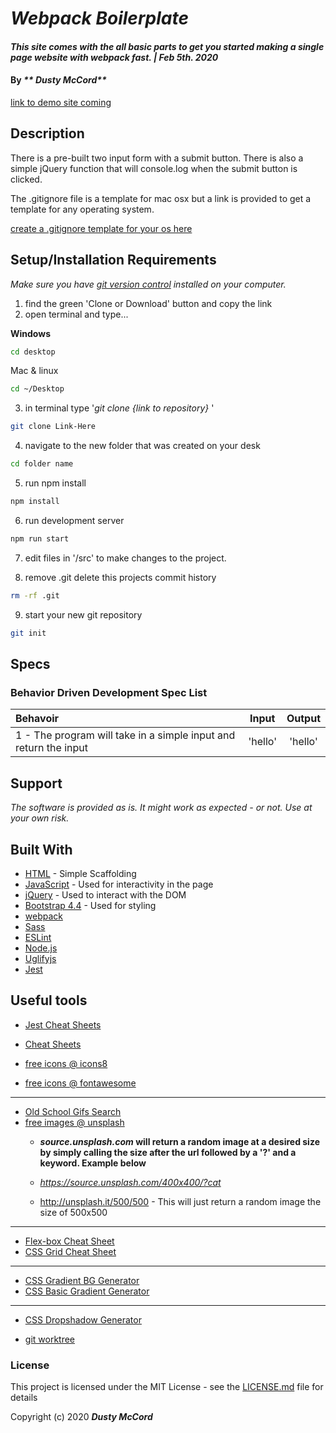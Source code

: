 # _Webpack Boilerplate_

#### _This site comes with the all basic parts to get you started making a single page website with webpack fast. | Feb 5th. 2020_

#### By _** Dusty McCord**_
[link to demo site coming](https://dustatron.github.io/webpack-boilerplate/)

## Description

There is a pre-built two input form with a submit button. There is also a simple jQuery function that will console.log when the submit button is clicked.

The .gitignore file is a template for mac osx but a link is provided to get a template for any operating system. 

[create a .gitignore template for your os here](https://www.gitignore.io/)

## Setup/Installation Requirements

_Make sure you have [git version control](https://git-scm.com/downloads) installed on your computer._

1. find the green 'Clone or Download' button and copy the link
2. open terminal and type...

**Windows**
```sh 
cd desktop
```

 Mac & linux 
 ```sh
 cd ~/Desktop
 ```

 3. in terminal type '_git clone {link to repository}_ '

```sh
git clone Link-Here
```

4. navigate to the new folder that was created on your desk
```sh
cd folder name
```

5. run npm install
```sh
npm install
```
6. run development server
```sh
npm run start
```

7. edit files in '/src' to make changes to the project.

8. remove .git delete this projects commit history
```sh
rm -rf .git
```
9. start your new git repository 
```sh
git init
```



## Specs
### Behavior Driven Development Spec List

Behavoir | Input | Output
:---------|:------:|:------:
|1 - The program will take in a simple input and return the input | 'hello' | 'hello' |


## Support 

_The software is provided as is. It might work as expected - or not. Use at your own risk._


## Built With

* [HTML](https://developer.mozilla.org/en-US/docs/Web/HTML) - Simple Scaffolding
* [JavaScript](https://developer.mozilla.org/en-US/docs/Web/JavaScript) - Used for interactivity in the page
* [jQuery](https://jquery.com/) - Used to interact with the DOM
* [Bootstrap 4.4](https://getbootstrap.com/) - Used for styling
* [webpack](https://webpack.js.org/)
* [Sass](https://sass-lang.com/)
* [ESLint](https://eslint.org/)
* [Node.js](https://nodejs.org/en/)
* [Uglifyjs](https://www.uglifyjs.net/)
* [Jest](https://jestjs.io/)

## Useful tools

* [Jest Cheat Sheets](https://devhints.io/jest)
* [Cheat Sheets](https://devhints.io/)

* [free icons @ icons8](https://icons8.com/)
* [free  icons @ fontawesome](https://fontawesome.com/)
---
* [Old School Gifs Search](https://gifcities.org/)
* [free images @ unsplash](https://unsplash.com/)
    * **_source.unsplash.com_ will return a random image at a desired size by simply calling the size after the url followed by a '?' and a keyword. Example below**

    * _https://source.unsplash.com/400x400/?cat_
    * http://unsplash.it/500/500 - This will just return a random image the size of 500x500
---
* [Flex-box Cheat Sheet](http://yoksel.github.io/flex-cheatsheet/)
* [CSS Grid Cheat Sheet](http://grid.malven.co/)
---
* [CSS Gradient BG Generator](https://mycolor.space/gradient)
* [CSS Basic Gradient Generator](https://cssgradient.io/)
---
* [CSS Dropshadow Generator](https://cssgenerator.org/box-shadow-css-generator.html)

* [git worktree](http://sangsoonam.github.io/2019/02/08/using-git-worktree-to-deploy-github-pages.html) 

### License

This project is licensed under the MIT License - see the [LICENSE.md](LICENSE.md) file for details

Copyright (c) 2020 **_Dusty McCord_**

